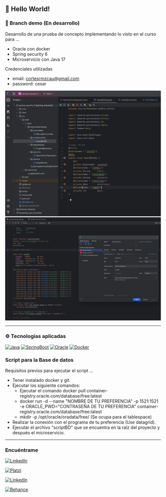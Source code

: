 ## 👋 Hello World!

### 🚀 Branch demo (En desarrollo)

Desarrollo de una prueba de concepto implementando lo visto en el curso para ...

- Oracle con docker
- Spring security 6
- Microservicio con Java 17

Credenciales utilizadas
- email: cortesrmzcau@gmail.com
- password: cesar  

<img src="https://github.com/cortesrmzcau/cortesrmzcau/blob/main/examples/spring-security-6/demo.png?raw=true" width="850">

<img src="https://github.com/cortesrmzcau/cortesrmzcau/blob/main/examples/spring-security-6/demodboracle.png?raw=true" width="850">

-------------

### ⚙ Tecnologías aplicadas

[![Java](https://img.shields.io/badge/Java-007396?style=for-the-badge&logo=java&logoColor=white&labelColor=101010)]()
[![SpringBoot](https://img.shields.io/badge/SpringBoot-3DDC84?style=for-the-badge&logo=spring&logoColor=white&labelColor=101010)]()
[![Oracle](https://img.shields.io/badge/Oracle-c94634?style=for-the-badge&logo=oracle&logoColor=white&labelColor=101010)]()
[![Docker](https://img.shields.io/badge/Docker-1d63ed?style=for-the-badge&logo=docker&logoColor=white&labelColor=101010)]()

### Script para la Base de datos

Requisitos previos para ejecutar el script ...

- Tener instalado docker y git.
- Ejecutar los siguiente comandos:
  - Ejecutar el comando docker pull container-registry.oracle.com/database/free:latest
  - docker run -d --name "NOMBRE DE TU PREFERENCIA" -p 1521:1521 -e ORACLE_PWD="CONTRASEÑA DE TU PREFERENCIA" container-registry.oracle.com/database/free:latest
  - mkdir -p /opt/oracle/oradata/free/ (Se ocupa para el tablespace)
- Realizar la conexión con el programa de tu preferencia (Use datagrid).
- Ejecutar el archivo "scriptBD" que se encuentra en la raíz del proyecto y después el microservicio.

-------------
### Encuéntrame

[![LinkedIn](https://img.shields.io/badge/LinkedIn-cesar_augusto_cortes_ramirez-0077B5?style=for-the-badge&logo=linkedin&logoColor=white&labelColor=101010)](https://www.linkedin.com/in/cortesrmzcau)

[![Platzi](https://img.shields.io/badge/Platzi-cesar_augusto_cortes_ramirez-0aeb8b?style=for-the-badge&logo=platzi&logoColor=white&labelColor=101010)](https://platzi.com/p/cortesrmzca)

[![LinkedIn](https://img.shields.io/badge/Udemy-cesar_augusto_cortes_ramirez-a435f0?style=for-the-badge&logo=Udemy&logoColor=white&labelColor=101010)](https://www.udemy.com/user/cesar-augusto-cortes-ramirez)

[![Behance](https://img.shields.io/badge/Behance-cesar_augusto_cortes_ramirez-0056ff?style=for-the-badge&logo=Behance&logoColor=white&labelColor=101010)](https://www.behance.net/cortesrmzca)
